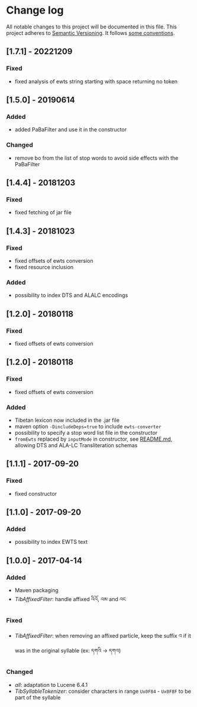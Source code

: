 # Change log
All notable changes to this project will be documented in this file.
This project adheres to [Semantic Versioning](http://semver.org/). It follows [some conventions](http://keepachangelog.com/).

## [1.7.1] - 20221209
### Fixed
- fixed analysis of ewts string starting with space returning no token

## [1.5.0] - 20190614
### Added
- added PaBaFilter and use it in the constructor

### Changed
- remove bo from the list of stop words to avoid side effects with the PaBaFilter

## [1.4.4] - 20181203
### Fixed
- fixed fetching of jar file

## [1.4.3] - 20181023
### Fixed
- fixed offsets of ewts conversion
- fixed resource inclusion

### Added
- possibility to index DTS and ALALC encodings

## [1.2.0] - 20180118
### Fixed
- fixed offsets of ewts conversion

## [1.2.0] - 20180118
### Fixed
- fixed offsets of ewts conversion

### Added
- Tibetan lexicon now included in the .jar file
- maven option `-DincludeDeps=true` to include `ewts-converter`
- possibility to specify a stop word list file in the constructor
- `fromEwts` replaced by `inputMode` in constructor, see [README.md](README.md), allowing DTS and ALA-LC Transliteration schemas

## [1.1.1] - 2017-09-20
### Fixed
- fixed constructor

## [1.1.0] - 2017-09-20
### Added
- possibility to index EWTS text

## [1.0.0] - 2017-04-14
### Added
- Maven packaging
- *TibAffixedFilter*: handle affixed འིའོ, འམ and འང

### Fixed
- *TibAffixedFilter*: when removing an affixed particle, keep the suffix འ if it was in the original syllable (ex: དགའི -> དགའ)

### Changed
- *all*: adaptation to Lucene 6.4.1
- *TibSyllableTokenizer*: consider characters in range `Ux0F84` - `Ux0F8F` to be part of the syllable
